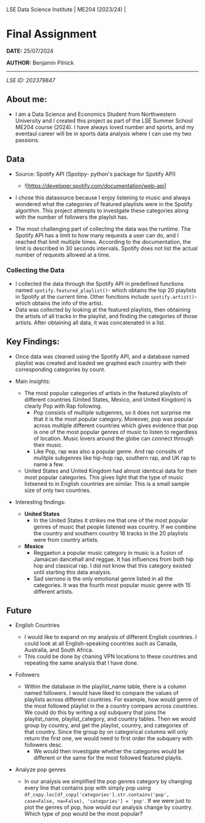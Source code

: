 LSE Data Science Institute | ME204 (2023/24) |

# **Final Assignment**

**DATE:** 25/07/2024

**AUTHOR:** Benjamin Pilnick

-----
_LSE ID: 202379847_

## About me: 
- I am a Data Science and Economics Student from Northwestern University and I created this project as part of the LSE Summer School ME204 course (2024). I have always loved number and sports, and my eventaul career will be in sports data analysis where I can use my two passions. 

## Data 
- Source: Spotify API (Spotipy- python's package for Spotify API) 
    - ![https://developer.spotify.com/documentation/web-api]

- I chose this datasource because I enjoy listening to music and always wondered what the categories of featured playlists were in the Spotify algorithm. This project attempts to investgate these categories along with the number of followers the playlsit has. 

- The most challenging part of collecting the data was the runtime. The Spotify API has a limit to how many requests a user can do, and I reached that limit multiple times. According to the documentation, the limit is described in 30 seconds intervals. Spotify does not list the actual number of requests allowed at a time. 

### Collecting the Data
- I collected the data through the Spotify API in predefined functions named `spotify.featured_playlist()`- which obtains the top 20 playlists in Spotify at the current time. Other functions include `spotify.artist()`- which obtains the info of the artist. 
- Data was collected by looking at the featured playlists, then obtaining the artists of all tracks in the playlist, and finding the categories of those artists. After obtaining all data, it was concatenated in a list. 


## Key Findings: 
- Once data was cleaned using the Spotify API, and a database named playlist was created and loaded we graphed each country with their corresponding categories by count. 
- Main insights: 
    - The most popular categories of artists in the featured playlists of different countries (United States, Mexico, and United Kingdom) is clearly Pop with Rap following. 
        - Pop consists of multiple subgenres, so it does not surprise me that it is the most popular category. Moreover, pop was popular across multiple different countries which gives evidence that pop is one of the most popular genres of music to listen to regardless of location. Music lovers around the globe can connect through their music. 
        - Like Pop, rap was also a popular genre. And rap conssits of mulitple subgenres like hip-hop rap, southern rap, and UK rap to name a few. 
    - United States and United Kingdom had almost identical data for their most popular categories. This gives light that the type of music listsened to in English countries are similar. This is a small sample size of only two countries. 

- Interesting findings: 
    - __United States__ 
        - In the United States it strikes me that one of the most popular genres of music that people listened was country. If we combine the country and southern country 16 tracks in the 20 playlists were from country artists. 
    - __Mexico__ 
        - Reggaeton a popular music category in music is a fusion of Jamaican dancehall and reggae. It has influences from both hip hop and classical rap. I did not know that this category existed until starting this data analysis. 
        - Sad sierrono is the only emotional genre listed in all the categories. It was the fourth most popular music genre with 15 different artists.

## Future 
- English Countries 
    - I would like to expand on my analysis of different English countries. I could look at all English-speaking countries such as Canada, Australia, and South Africa. 
    - This could be done by chaning VPN locations to these countries and repeating the same analysis that I have done. 

- Followers
    - Within the database in the playlist_name table, there is a column named followers. I would have liked to compare the values of playlists across different countries. For example, how would genre of the most followed playlist in the a country compare across countries. We could do this by writing a sql subquery that joins the playlist_name, playlist_category, and country tables. Then we would group by country, and get the playlist, country, and categories of that country. Since the group by on categorical columns will only return the first one, we would need to first order the subquery with followers desc. 
        - We would then investigate whether the categories would be different or the same for the most followed featured playlis. 

- Analyze pop genres
    - In our analysis we simplified the pop genres category by changing every line that contains pop with simply pop using `df_copy.loc[df_copy['categories'].str.contains('pop', case=False, na=False), 'categories'] = 'pop'`. If we were just to plot the genres of pop, how would our analysis change by country. Which type of pop would be the most popular? 